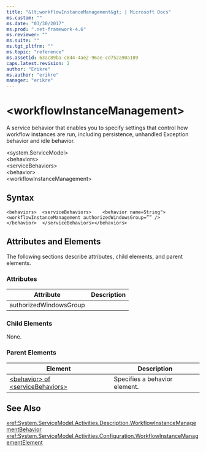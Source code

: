 ```yaml
---
title: "&lt;workflowInstanceManagement&gt; | Microsoft Docs"
ms.custom: ""
ms.date: "03/30/2017"
ms.prod: ".net-framework-4.6"
ms.reviewer: ""
ms.suite: ""
ms.tgt_pltfrm: ""
ms.topic: "reference"
ms.assetid: 63ac89ba-c844-4ae2-96ae-cd752a90a109
caps.latest.revision: 2
author: "Erikre"
ms.author: "erikre"
manager: "erikre"
---
```

# &lt;workflowInstanceManagement&gt;
A service behavior that enables you to specify settings that control how workflow instances are run, including persistence, unhandled Exception behavior and idle behavior.  
  
 \<system.ServiceModel>  
\<behaviors>  
\<serviceBehaviors>  
\<behavior>  
\<workflowInstanceManagement>  
  
## Syntax  
  
```  
<behaviors>  <serviceBehaviors>    <behavior name=String">      <workflowInstanceManagement authorizedWindowsGroup=”” />    </behavior>  </serviceBehaviors></behaviors>  
```  
  
## Attributes and Elements  
 The following sections describe attributes, child elements, and parent elements.  
  
### Attributes  
  
|Attribute|Description|  
|---------------|-----------------|  
|authorizedWindowsGroup||  
  
### Child Elements  
 None.  
  
### Parent Elements  
  
|Element|Description|  
|-------------|-----------------|  
|[\<behavior> of \<serviceBehaviors>](../../../../../docs/framework/configuring-apps/file-schema/file-schema/windows-workflow-foundation/behavior-of-servicebehaviors-of-workflow.md)|Specifies a behavior element.|  
  
## See Also  
 <xref:System.ServiceModel.Activities.Description.WorkflowInstanceManagementBehavior>   
 <xref:System.ServiceModel.Activities.Configuration.WorkflowInstanceManagementElement>